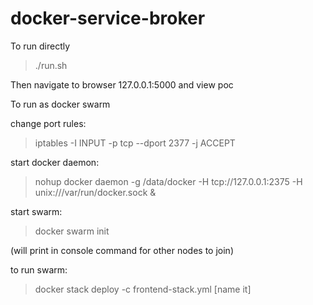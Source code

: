 # docker-service-broker

To run directly

>./run.sh

Then navigate to browser 127.0.0.1:5000 and view poc



To run as docker swarm

change port rules:

>iptables -I INPUT -p tcp --dport 2377 -j ACCEPT

start docker daemon:

>nohup docker daemon -g /data/docker -H tcp://127.0.0.1:2375 -H unix:///var/run/docker.sock &

start swarm:

>docker swarm init

(will print in console command for other nodes to join)

to run swarm:

>docker stack deploy -c frontend-stack.yml [name it]
